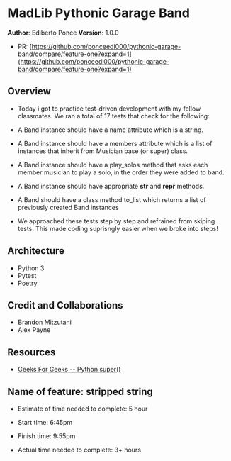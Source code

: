 # MadLib Pythonic Garage Band

**Author**: Ediberto Ponce
**Version**: 1.0.0

- PR: [https://github.com/ponceedi000/pythonic-garage-band/compare/feature-one?expand=1](https://github.com/ponceedi000/pythonic-garage-band/compare/feature-one?expand=1)

## Overview

- Today i got to practice test-driven development with my fellow classmates. We ran a total of 17 tests that check for the following:
- A Band instance should have a name attribute which is a string.
- A Band instance should have a members attribute which is a list of instances that inherit from Musician base (or super) class.
- A Band instance should have a play_solos method that asks each member musician to play a solo, in the order they were added to band.
- A Band instance should have appropriate __str__ and __repr__ methods.
- A Band should have a class method to_list which returns a list of previously created Band instances

- We approached these tests step by step and refrained from skiping tests. This made coding suprisngly easier when we broke into steps!


## Architecture

- Python 3
- Pytest
- Poetry


## Credit and Collaborations

- Brandon Mitzutani
- Alex Payne

## Resources

- [Geeks For Geeks -- Python super()](https://www.geeksforgeeks.org/python-super/)

## Name of feature: stripped string

- Estimate of time needed to complete: 5 hour

- Start time: 6:45pm

- Finish time: 9:55pm

- Actual time needed to complete: 3+ hours
